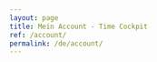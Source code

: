 ```yaml
---
layout: page
title: Mein Account - Time Cockpit
ref: /account/
permalink: /de/account/
---
```



